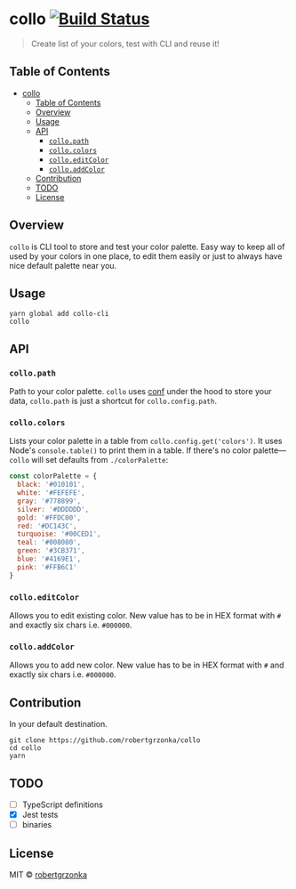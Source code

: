# **collo** [![Build Status](https://travis-ci.com/robertgrzonka/collo.svg?branch=master)](https://travis-ci.com/robertgrzonka/collo) 

> Create list of your colors, test with CLI and reuse it!

## Table of Contents
* [collo](#collo-build-status)
  * [Table of Contents](#table-of-contents)
  * [Overview](#overview)
  * [Usage](#usage)
  * [API](#api)
    * [`collo.path`](#collopath)
    * [`collo.colors`](#collocolors)
    * [`collo.editColor`](#colloeditcolor)
    * [`collo.addColor`](#colloaddcolor)
  * [Contribution](#contribution)
  * [TODO](#todo)
  * [License](#license)

## Overview

`collo` is CLI tool to store and test your color palette. Easy way to keep all of used by your colors in one place, to edit them easily or just to always have nice default palette near you.

## Usage

```shell
yarn global add collo-cli
collo
```

## API

### `collo.path`

Path to your color palette. `collo` uses [conf](https://github.com/sindresorhus/conf) under the hood to store your data, `collo.path` is just a shortcut for `collo.config.path`.

### `collo.colors`

Lists your color palette in a table from `collo.config.get('colors')`. It uses Node's `console.table()` to print them in a table. 
If there's no color palette—`collo` will set defaults from `./colorPalette`:

```javascript
const colorPalette = {
  black: '#010101',
  white: '#FEFEFE',
  gray: '#778899',
  silver: '#DDDDDD',
  gold: '#FFDC00',
  red: '#DC143C',
  turquoise: '#00CED1',
  teal: '#008080',
  green: '#3CB371',
  blue: '#4169E1',
  pink: '#FFB6C1'
}
```

### `collo.editColor`

Allows you to edit existing color. New value has to be in HEX format with `#` and exactly six chars i.e. `#000000`.

### `collo.addColor`

Allows you to add new color. New value has to be in HEX format with `#` and exactly six chars i.e. `#000000`.


## Contribution
In your default destination.

```shell
git clone https://github.com/robertgrzonka/collo
cd collo
yarn
```

<!-- Generated by documentation.js. Update this documentation by updating the source code. -->

## TODO

- [ ] TypeScript definitions
- [x] Jest tests
- [ ] binaries

## License

MIT © [robertgrzonka](https://robert.theguys.sh)

